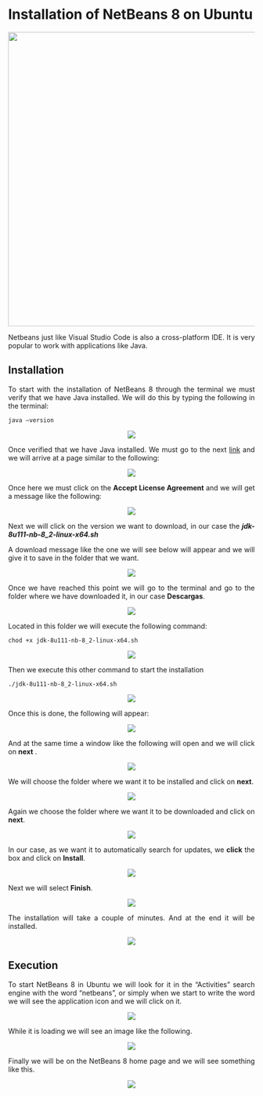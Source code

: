 <div align="justify">

# Installation of NetBeans 8 on Ubuntu

<div align="center">
  <img src="../images/logos/netbeans8-logo.png" width="600px">
</div>  
 
Netbeans just like Visual Studio Code is also a cross-platform IDE. It is very popular to work with applications like Java.

## Installation

To start with the installation of NetBeans 8 through the terminal we must verify that we have Java installed. We will do this by typing the following in the terminal:
```
java –version
```

<div align="center">
  <img src="../images/screenshots/1.png">
</div>  

Once verified that we have Java installed. We must go to the next
[link](https://www.oracle.com/technetwork/java/javase/downloads/jdk-netbeans-jsp-3413139-esa.html) and we will arrive at a page similar to the following:

<div align="center">
  <img src="../images/screenshots/netbeans82.png">
</div>  
 
Once here we must click on the **Accept License Agreement** and we will get a message like the following:

<div align="center">
  <img src="../images/screenshots/netbeans83.png">
</div>  

Next we will click on the version we want to download, in our case the ***jdk-8u111-nb-8_2-linux-x64.sh***

A download message like the one we will see below will appear and we will give it to save in the folder that we want.

<div align="center">
  <img src="../images/screenshots/netbeans84.png">
</div>  

Once we have reached this point we will go to the terminal and go to the folder where we have downloaded it, in our case **Descargas**.

<div align="center">
  <img src="../images/screenshots/netbeans85.png">
</div>  

Located in this folder we will execute the following command:

```
chod +x jdk-8u111-nb-8_2-linux-x64.sh
```

<div align="center">
  <img src="../images/screenshots/netbeans86.png">
</div>  
 
Then we execute this other command to start the installation

```
./jdk-8u111-nb-8_2-linux-x64.sh
```

<div align="center">
  <img src="../images/screenshots/netbeans87.png">
</div> 
 
Once this is done, the following will appear:

<div align="center">
  <img src="../images/screenshots/netbeans88.png">
</div>
 
And at the same time a window like the following will open and we will click on **next** .

<div align="center">
  <img src="../images/screenshots/netbeans89.png">
</div>
 
We will choose the folder where we want it to be installed and click on **next**.

<div align="center">
  <img src="../images/screenshots/netbeans810.png">
</div>
 
Again we choose the folder where we want it to be downloaded and click on **next**.

<div align="center">
  <img src="../images/screenshots/netbeans811.png">
</div>
 
In our case, as we want it to automatically search for updates, we **click** the box and click on **Install**.

<div align="center">
  <img src="../images/screenshots/netbeans812.png">
</div>

Next we will select **Finish**.

<div align="center">
  <img src="../images/screenshots/netbeans813.png">
</div>

The installation will take a couple of minutes. And at the end it will be installed.

<div align="center">
  <img src="../images/screenshots/netbeans814.png">
</div>
 
## Execution

To start NetBeans 8 in Ubuntu we will look for it in the “Activities” search engine with the word “netbeans”, or simply when we start to write the word we will see the application icon and we will click on it.

<div align="center">
  <img src="../images/screenshots/netbeans815.png">
</div>

While it is loading we will see an image like the following.

<div align="center">
  <img src="../images/screenshots/netbeans816.png">
</div>
 
Finally we will be on the NetBeans 8 home page and we will see something like this.

<div align="center">
  <img src="../images/screenshots/netbeans817.png">
</div>

</div>
